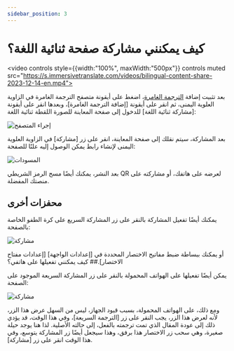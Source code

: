 ```yaml
---
sidebar_position: 3
---
```


# كيف يمكنني مشاركة صفحة ثنائية اللغة؟
<video
controls style={{width:"100%", maxWidth:"500px"}}
controls
muted
src="https://s.immersivetranslate.com/videos/bilingual-content-share-2023-12-14-en.mp4"></video>

بعد تثبيت إضافة [الترجمة الغامرة](https://immersivetranslate.com/en)، اضغط على أيقونة متصفح الترجمة الغامرة في الزاوية العلوية اليمنى، ثم انقر على أيقونة [إضافة الترجمة الغامرة]، وبعدها انقر على أيقونة [مشاركة ثنائية اللغة] للدخول إلى صفحة المعاينة للصورة اللقطة ثنائية اللغة:

<img src="https://s.immersivetranslate.com/assets/20240119shareBilingualPage_1.jpg" alt="إجراء المتصفح" />

بعد المشاركة، سيتم نقلك إلى صفحة المعاينة، انقر على زر [مشاركة] في الزاوية العلوية اليمنى لإنشاء رابط يمكن الوصول إليه علنًا للصفحة:

<img src="https://s.immersivetranslate.com/assets/20240119shareBilingualPage_2.jpg" alt="المسودات" />

بعد النشر، يمكنك أيضًا مسح الرمز الشريطي QR لعرضه على هاتفك، أو مشاركته على منصتك المفضلة.

## محفزات أخرى

يمكنك أيضًا تفعيل المشاركة بالنقر على زر المشاركة السريع على كرة الطفو الخاصة بالصفحة:

<img src="https://s.immersivetranslate.com/assets/20240119shareBilingualPage_1.jpg" alt="مشاركة" />

أو يمكنك ببساطة ضبط مفاتيح الاختصار المحددة في [إعدادات الواجهة] [إعدادات مفتاح الاختصار].## كيف يمكنني تفعيلها على هاتفي؟

يمكن أيضًا تفعيلها على الهواتف المحمولة بالنقر على زر المشاركة السريعة الموجود على الصفحة:

<img src="https://s.immersivetranslate.com/assets/20240119shareBilingualPage_1.jpg" alt="مشاركة" />

ومع ذلك، على الهواتف المحمولة، بسبب قيود الجهاز، ليس من السهل عرض هذا الزر، لأنه لعرض هذا الزر، يجب النقر على زر [الترجمة السريعة]، وفي هذا الوقت، قد يؤدي ذلك إلى عودة المقال الذي تمت ترجمته بالفعل، إلى حالته الأصلية. لذا هنا يوجد حيلة صغيرة، وهي سحب زر الاختصار هذا برفق، وهذا سيجعل أيضًا زر المشاركة يتوسع، وفي هذا الوقت انقر على زر [مشاركة].